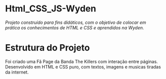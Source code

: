 # Html_CSS_JS-Wyden

_Projeto construído para fins didáticos, com o objetivo de colocar em prática os conhecimentos de HTML e CSS e aprendidos na Wyden._

# Estrutura do Projeto
Foi criado uma Fã Page da Banda The Killers com interação entre páginas.
Desenvolvido em HTML e CSS puro, com textos, imagens e musicas tiradas da internet.


